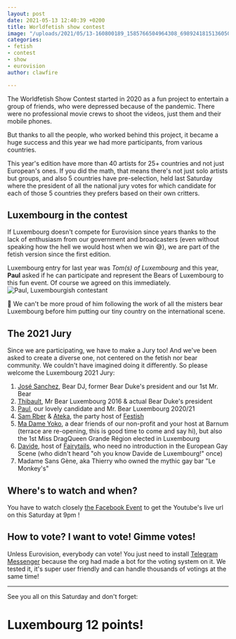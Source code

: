 ```yaml
---
layout: post
date: 2021-05-13 12:40:39 +0200
title: Worldfetish show contest
image: "/uploads/2021/05/13-160800189_1585766504964308_6989241815136050473_n.jpg"
categories:
- fetish
- contest
- show
- eurovision
author: clawfire

---
```

The Worldfetish Show Contest started in 2020 as a fun project to entertain a group of friends, who were depressed because of the pandemic. There were no professional movie crews to shoot the videos, just them and their mobile phones. 

But thanks to all the people, who worked behind this project, it became a huge success and this year we had more participants, from various countries. 

This year's edition have more than 40 artists for 25+ countries and not just European's ones. If you did the math, that means there's not just solo artists but groups, and also 5 countries have pre-selection, held last Saturday where the president of all the national jury votes for which candidate for each of those 5 countries they prefers based on their own critters. 

## Luxembourg in the contest

If Luxembourg doesn't compete for Eurovision since years thanks to the lack of enthusiasm from our government and broadcasters (even without speaking how the hell we would host when we win 😅), we are part of the fetish version since the first edition.

Luxembourg entry for last year was _Tom(s) of Luxembourg_ and this year, **Paul** asked if he can participate and represent the Bears of Luxembourg to this fun event. Of course we agreed on this immediately. 
<img src="/uploads/2021/05/13-184527555_1623225791218379_868940944998998917_n.jpg" title="Paul, Luxembourgish contestant" class="ui large centered image"/>

🥰 We can't be more proud of him following the work of all the misters bear Luxembourg before him putting our tiny country on the international scene. 

## The 2021 Jury

Since we are participating, we have to make a Jury too! And we've been asked to create a diverse one, not centered on the fetish nor bear community. We couldn't have imagined doing it differently. So please welcome the Luxembourg 2021 Jury: 

1. [José Sanchez](https://bandsintown.com/a/15393828 "José Sanchez on BandsInTown"), Bear DJ, former Bear Duke's president and our 1st Mr. Bear
2. [Thibault](https://www.facebook.com/mr.bear.luxembourg.2016 "Mr Bear Luxembourg 2016 on Facebook"), Mr Bear Luxembourg 2016 & actual Bear Duke's president
3. [Paul](https://www.facebook.com/paul.feitler "Paul on Facebook"), our lovely candidate and Mr. Bear Luxembourg 2020/21
4. [Sam Rber](https://www.facebook.com/RberSam "Sam on Facebook") & [Ateka](https://www.facebook.com/MaxAteka "Ateka on Facebook"), the party host of [Festish](http://festish.fr "Fetish Grand Est")
5. [Ma Dame Yoko](https://www.facebook.com/madameyokobarnum "Ma Dame Yoko"), a dear friends of our non-profit and your host at Barnum (terrace are re-opening, this is good time to come and say hi), but also the 1st Miss DragQueen Grande Région elected in Luxembourg
6. [Davide](https://www.facebook.com/davidedasilva "Davide on Facebook"), host of [Fairytails](http://www.fairytails.lu "Fairytails gay party Luxembourg"), who need no introduction in the European Gay Scene (who didn't heard "oh you know Davide de Luxembourg!" once)
7. Madame Sans Gène, aka Thierry who owned the mythic gay bar "Le Monkey's" 

## Where's to watch and when?

You have to watch closely [the Facebook Event](https://www.facebook.com/events/823680521556188?active_tab=about "Checkout the event on Facebook") to get the Youtube's live url on this Saturday at 9pm !

## How to vote? I want to vote! Gimme votes!

Unless Eurovision, everybody can vote! You just need to install [Telegram Messenger]() because the org had made a bot for the voting system on it. We tested it, it's super user friendly and can handle thousands of votings at the same time! 

***

See you all on this Saturday and don't forget:

# Luxembourg 12 points!